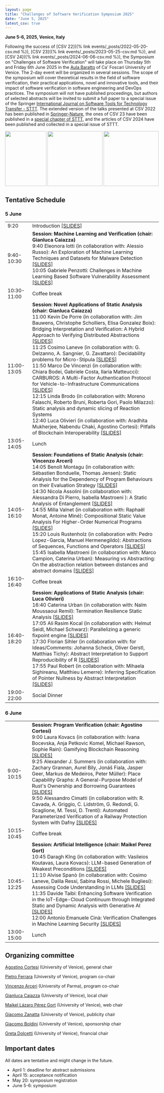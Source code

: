 ```yaml
---
layout: page
title: "Challenges of Software Verification Symposium 2025"
date: "June 5, 2025"
latest_csv: true
---
```


**June 5-6, 2025, Venice, Italy**


Following the success of [CSV 22]({% link events/_posts/2022-05-20-csv.md %}), [CSV 23]({% link events/_posts/2023-05-25-csv.md %}), and [CSV 24]({% link events/_posts/2024-06-06-csv.md %}), the Symposium on "Challenges of Software Verification" will take place on Thursday 5th and Friday 6th June 2025 in the [Aula Baratto](https://www.unive.it/pag/30119/) of Ca’ Foscari University of Venice. The 2-day event will be organized in several sessions. The scope of the symposium will cover theoretical results in the field of software verification, their practical applications, novel and innovative tools, and their impact of software verification in software engineering and DevOps practices. The symposium will not have published proceedings, but authors of selected abstracts will be invited to submit a full paper to a special issue of the Springer [International Journal on Software Tools for Technology Transfer - STTT](https://www.springer.com/journal/10009). The extended version of the talks presented at CSV 2022 has been published in [Springer-Nature](https://link.springer.com/book/10.1007/978-981-19-9601-6), the ones of CSV 23 have been published in a [special chapter of STTT](https://link.springer.com/journal/10009/volumes-and-issues/26-4), and the articles of CSV 2024 have been published and collected in a special issue of STTT.

<div class="div-img-table">
  <div class="div-img-table-row">
    <img src="{{ site.baseurl }}/images/csv24-1.jpg" height="180" width="135"/>
    <img class="div-img-table-col" src="{{ site.baseurl }}/images/csv24-2.jpg" height="180"/>
    <img class="div-img-table-col" src="{{ site.baseurl }}/images/csv24-3.jpeg" height="180"/>
  </div>
</div>

## Tentative Schedule

### 5 June


|  |  |
|  :--------  |  :-------  |
| 9:20 | Introduction [[SLIDES]](https://docs.google.com/presentation/d/1N4heGLjZZ3N4FSVA1ww5DKXLbCjN3Q1SzIPB6JYsF3c/edit?usp=drive_link) |
| 9:40-10:30 | **Session: Machine Learning and Verification (chair: Gianluca Caiazza)**<br>9:40 Eleonora Iotti (in collaboration with:  Alessio Russo):  An Exploration of Machine Learning Techniques and Datasets for Malware Detection [[SLIDES]](https://drive.google.com/file/d/1sQoCsF6nyeGw3DJkYbms--KMoTmg_VL8/view?usp=sharing) <br>10:05 Gabriele Penzotti:  Challenges in Machine Learning Based Software Vulnerability Assessment [[SLIDES]](https://drive.google.com/file/d/1EtqqN-e42o9AvKsc0xe0q0FfMUyDQR6U/view?usp=drive_link) |
| 10:30-11:00 | Coffee break |
| 11:00-13:05 | **Session: Novel Applications of Static Analysis (chair: Gianluca Caiazza)**<br>11:00 Kevin De Porre (in collaboration with:  Jim Bauwens, Christophe Scholliers, Elisa Gonzalez Boix):  Bridging Interpretation and Verification: A Hybrid Approach to Verifying Distributed Abstractions [[SLIDES]](https://drive.google.com/file/d/1rEIt3PK1EVZXA_MYpEx8ubgSdTv9xeW2/view?usp=drive_link) <br>11:25 Cosimo Laneve (in collaboration with: G. Delzanno, A. Sangnier, G. Zavattaro):  Decidability problems for Micro-Stipula [[SLIDES]](https://drive.google.com/file/d/1SBJnJIsGFz-KreEEj1Y55QZ2VGog5dmT/view?usp=drive_link) <br>11:50 Marco De Vincenzi (in collaboration with:  Chiara Bodei, Gabriele Costa, Ilaria Matteucci):  CARBUROS: A Multi-Factor Authentication Protocol for Vehicle-to-Infrastructure Communications [[SLIDES]](https://docs.google.com/presentation/d/1wZHCxcp1jgA3AYAaqPvDbhO4AgIE_K7n/edit?usp=drive_link&ouid=103019071932336393772&rtpof=true&sd=true) <br>12:15 Linda Brodo (in collaboration with: Moreno Falaschi, Roberto Bruni, Roberta Gori, Paolo Milazzo):  Static analysis and dynamic slicing of Reaction Systems <br> 12:40 Luca Olivieri (in collaboration with:  Aradhita Mukherjee, Nabendu Chaki, Agostino Cortesi):   Pitfalls of Blockchain Interoperability [[SLIDES]](https://drive.google.com/file/d/17LRKGe59-t0saeet_54ocT6QRl8-jaXm/view?usp=drive_link) |
| 13:05-14:05 | Lunch |
| 14:05-16:10 | **Session: Foundations of Static Analysis (chair: Vincenzo Arceri)** <br>14:05 Benoît Montagu (in collaboration with:  Sébastien Bonduelle, Thomas Jensen):  Static Analysis for the Dependency of Program Behaviours on their Evaluation Strategy [[SLIDES]](https://drive.google.com/file/d/1N1F6Ucqj7vvLQnwXxWdZLghL23yWQvnr/view?usp=drive_link) <br>14:30 Nicola Assolini (in collaboration with:   Alessandra Di Pierro, Isabella Mastroeni ):  A Static Analysis of Entanglement [[SLIDES]](https://drive.google.com/file/d/1rdQLD6IbQnuLuLVqYqYf8vLNhEIXgW5q/view?usp=drive_link) <br>14:55 Milla Valnet (in collaboration with:  Raphaël Monat, Antoine Miné):  Compositional Static Value Analysis For Higher-Order Numerical Programs [[SLIDES]](https://drive.google.com/file/d/1_vTx8EKm1DoMfPkNb_HoCXK6joj5JbTS/view?usp=drive_link) <br>15:20 Louis Rustenholz (in collaboration with:  Pedro Lopez-Garcia, Manuel Hermenegildo):  Abstractions of Sequences, Functions and Operators [[SLIDES]](https://drive.google.com/file/d/1f_AoEpnBcFPhHEMgfceAPxvDXeZ9ry6H/view?usp=drive_link) <br>15:45 Isabella Mastroeni (in collaboration with:  Marco Campion, Caterina Urban):  Measuring vs Abstracting: On the abstraction relation between distances and abstract domains  [[SLIDES]](https://drive.google.com/file/d/1nsvI0fNWKnKWA-rhkwgAT9bsbAPrMBEi/view?usp=drive_link) |
| 16:10-16:40 | Coffee break |
| 16:40-18:20 | **Session: Applications of Static Analysis (chair: Luca Olivieri)** <br>16:40 Caterina Urban (in collaboration with:  Naïm Moussaoui Remil):  Termination Resilience Static Analysis [[SLIDES]](https://drive.google.com/file/d/1Oz8cVoLxY4jpbtXrMdaou3Xmu7_BHV1L/view?usp=drive_link) <br>17:05 Ali Rasim Kocal (in collaboration with:  Helmut Seidl, Michael Schwarz):  Parallelizing a generic fixpoint engine [[SLIDES]](https://drive.google.com/file/d/1DeD163-3HDfjHfiK_xCs4JX9HXBOBUyG/view?usp=drive_link) <br>17:30 Florian Sihler (in collaboration with:  for Ideas/Comments: Johanna Scheck, Oliver Gerstl, Matthias Tichy):  Abstract Interpretation to Support Reproducibility of R [[SLIDES]](https://drive.google.com/file/d/19BjeKBdNOMUMFw2y_UUnCvCeZT8NBCg2/view?usp=drive_link) <br>17:55 Paul Robert (in collaboration with:  Mihaela Sighireanu, Matthieu Lemerre):  Inferring Specification of Pointer Nullness by Abstract Interpretation [[SLIDES]](https://drive.google.com/file/d/1YeYBaJmcfUwf6seSQRzM4ZVcX8LIh19Y/view?usp=drive_link) |
| 19:00-22:00 | Social Dinner |


### 6 June

|  |  |
|  :--------  |  :-------  |
| 9:00-10:15 | **Session: Program Verification (chair: Agostino Cortesi)** <br>9:00 Laura Kovacs (in collaboration with:  Ivana Bocevska, Anja Petkovic Komel, Michael Rawson, Sophie Rain):  Gamifying Blockchain Reasoning [[SLIDES]](https://drive.google.com/file/d/1r6WFwgk-9-s4xl2nwd1esHB__nfGvV-d/view?usp=drive_link) <br> 9:25 Alexander J. Summers (in collaboration with:  Zachary Grannan, Aurel Bíly, Jonáš Fiala, Jasper Geer, Markus de Medeiros, Peter Müller):  Place Capability Graphs: A General-Purpose Model of Rust's Ownership and Borrowing Guarantees [[SLIDES]](https://docs.google.com/presentation/d/1oK5FnmQyvNrEIx8BimfDnlMjRRHbVXDQ/edit?usp=drive_link&ouid=103019071932336393772&rtpof=true&sd=true) <br>9:50 Alessandro Cimatti (in collaboration with:  R. Cavada, A. Griggio, C. Lidström, G. Redondi, G. Scaglione, M. Tessi, D. Trenti):  Automated Parameterized Verification of a Railway Protection System with Dafny [[SLIDES]](https://drive.google.com/file/d/1SyQhRd9doJNGBvWZDupHILuTKlDOV6Bc/view?usp=drive_link) |
| 10:15-10:45 | Coffee break |
| 10:45-12:25 | **Session: Artificial Intelligence (chair: Maikel Perez Gort)** <br>10:45 Daragh KIng (in collaboration with:  Vasileios Koutavas, Laura Kovacs):  LLM-based Generation of Weakest Preconditions [[SLIDES]](https://drive.google.com/file/d/1naOPPk9ObBCYyt6CiC99e8mQVm8xvXfz/view?usp=drive_link) <br>11:10 Alvise Spanò (in collaboration with:  Cosimo Laneve, Dalila Ressi, Sabina Rossi, Michele Bugliesi):  Assessing Code Understanding in LLMs [[SLIDES]](https://drive.google.com/file/d/1bqipo_wBQqwp-ob01t19jIAL0kY1N0k8/view?usp=drive_link) <br>11:35 Davide Taibi:  Enhancing Software Verification in the IoT-Edge-Cloud Continuum through Integrated Static and Dynamic Analysis with Generative AI [[SLIDES]](https://docs.google.com/presentation/d/1nXVsrFSsEEDB3wD62Qx6ndOpCBsm50mO/edit?usp=drive_link&ouid=103019071932336393772&rtpof=true&sd=true) <br>12:00 Antonio Emanuele Cinà:  Verification Challenges in Machine Learning Security [[SLIDES]](https://drive.google.com/file/d/1YzXGovdiRmFRn3h2jAGcEhFPidFQLv4R/view?usp=drive_link) |
| 13:00-15:00 | Lunch |

## Organizing committee

[Agostino Cortesi](https://unive.it/data/persone/5591776) (University of Venice), general chair

[Pietro Ferrara](https://pietroferrara.github.io/) (University of Venice), program co-chair

[Vincenzo Arceri](https://vincenzoarceri.github.io/) (University of Parma), program co-chair

[Gianluca Caiazza](https://www.unive.it/data/persone/15776518) (University of Venice), local chair

[Maikel Lázaro Pérez Gort](https://www.unive.it/data/persone/19565731) (University of Venice), web chair

[Giacomo Zanatta](https://www.unive.it/data/people/27630859) (University of Venice), publicity chair

[Giacomo Boldini](https://www.unive.it/data/persone/27667848) (University of Venice), sponsorship chair

[Greta Dolcetti](https://www.unive.it/data/persone/27667850) (University of Venice), financial chair

## Important dates

All dates are tentative and might change in the future.

- April 1: deadline for abstract submissions
- April 15: acceptance notification
- May 20: symposium registration
- June 5-6: symposium
